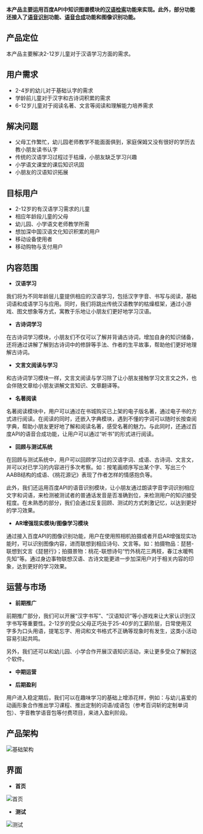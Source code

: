 **本产品主要运用百度API中知识图谱模块的[汉语检索](http://ai.baidu.com/tech/cognitive/hanyu)功能来实现。此外，部分功能还接入了[语音识别](http://ai.baidu.com/tech/speech/asr)功能、[语音合成](http://ai.baidu.com/tech/speech/tts)功能和图像识别功能。**


## 产品定位

本产品主要解决2-12岁儿童对于汉语学习方面的需求。

## 用户需求
* 2-4岁的幼儿对于基础认字的需求
* 学龄前儿童对于汉字和古诗词积累的需求
* 6-12岁儿童对于阅读名著、文言等阅读和理解能力培养需求

## 解决问题
* 父母工作繁忙，幼儿园老师教学不能面面俱到，家庭保姆又没有很好的学历去教小朋友读书认字
* 传统的汉语学习过程过于枯燥，小朋友缺乏学习兴趣
* 小学语文课堂的课后知识巩固
* 小朋友的汉语知识拓展

## 目标用户
* 2-12岁的有汉语学习需求的儿童
* 相应年龄段儿童的父母
* 幼儿园、小学语文老师教学所需
* 想加深中国汉语文化知识积累的用户
* 移动设备使用者
* 移动购物与支付用户

## 内容范围
* **汉语学习**

我们将为不同年龄层儿童提供相应的汉语学习，包括汉字字音、书写与阅读，基础词语和成语学习与应用。同时，我们将跳出传统汉语教学的枯燥框架，通过小游戏、图文想象等方式，寓教于乐地让小朋友们更好地学习汉语。

* **古诗词学习**

在古诗词学习模块，小朋友们不仅可以了解并背诵古诗词，增加自身的知识储备，还将通过讲解了解到古诗词中的修辞等手法、作者的生平故事，帮助他们更好地理解古诗词。

* **文言文阅读与学习**

和古诗词学习模块一样，文言文阅读与学习除了让小朋友接触学习文言文之外，也会伴随文章给小朋友讲解文言知识、文章翻译等。

* **名著阅读**

名著阅读模块中，用户可以通过在书城购买已上架的电子版名著，通过电子书的方式进行阅读。在阅读的同时，还嵌入字典模块，遇到不懂的字词可以随时长按查阅字典，帮助小朋友更好地了解和阅读名著，感受名著的魅力。与此同时，还通过百度API的语音合成功能，让用户可以通过“听书”的形式进行阅读。

* **回顾与测试系统**

在回顾与测试系统中，用户可以回顾学习过的汉语字词、成语、古诗词、文言文，并可以对已学习的内容进行多次考察。如：按笔画顺序写出某个字、写出三个AABB结构的成语、《桃花源记》表现了作者怎样的情感抱负等。

此外，我们还运用百度API的语音识别模块，让小朋友通过朗读字音字词识别相应文字和词语，来检测被测试者的普通话发音是否准确到位，来检测用户的知识接受程度。在未熟悉的部分，我们会通过反复回顾、测试的方式刺激记忆，以达到更好的学习效果。

* **AR增强现实模块/图像学习模块**

通过接入百度API的图像识别功能，用户在使用照相机拍摄或者开启AR增强现实功能时，可以识别图像内容，进而联想到相应诗句、文言等。如：拍摄物品：琵琶-联想到文言《琵琶行》；拍摄景物：桃花-联想诗句“竹外桃花三两枝，春江水暖鸭先知”等。通过身边事物联想汉语、古诗文能更进一步加深用户对于相关内容的印象，达到更好的学习效果。

## 运营与市场
* **前期推广**

前期推广部分，我们可以开展“汉字书写”、“汉语知识”等小游戏来让大家认识到汉字书写等重要性。2-12岁的受众父母正巧处于25-40岁的工薪阶层，日常使用汉字多为口头用语，提笔忘字、用词和文书格式不正确等现象时有发生，这类小活动容易引起共鸣。

另外，我们还可以和幼儿园、小学合作开展汉语知识活动，来让更多受众了解到这个软件。

* **中期运营**


* **后期盈利**

用户进入稳定期后，我们可以在趣味学习的基础上增添花样，例如：与幼儿喜爱的动画形象合作推出学习课程、推出定制的词语/成语包（参考百词斩的定制单词包）、字音教学语音包等付费项目，来进入盈利阶段。

## 产品架构

![基础架构](https://bdn.135editor.com/files/users/126/1261920/201811/tUcb23Ts_M7aR.jpeg)

## 界面

* **首页**


![首页](https://bdn.135editor.com/files/users/126/1261920/201811/kgC5hdTB_fbUB.png)


* **测试**


![测试](https://bdn.135editor.com/files/users/126/1261920/201811/bhrkVxm9_9Xv8.png)
